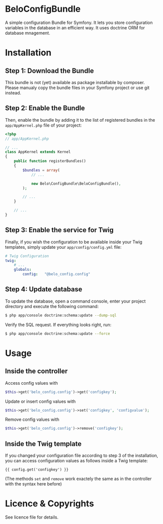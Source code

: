 # BeloConfigBundle

A simple configuration Bundle for Symfony. It lets you store configuration variables in the database in an efficient way. It uses doctrine ORM for database mnagement.

Installation
============

Step 1: Download the Bundle
---------------------------

This bundle is not (yet) available as package installable by composer. Please manualy copy the bundle files in your Symfony project or use git instead.

Step 2: Enable the Bundle
-------------------------

Then, enable the bundle by adding it to the list of registered bundles
in the `app/AppKernel.php` file of your project:

```php
<?php
// app/AppKernel.php

// ...
class AppKernel extends Kernel
{
    public function registerBundles()
    {
        $bundles = array(
            // ...

            new Belo\ConfigBundle\BeloConfigBundle(),
        );

        // ...
    }

    // ...
}
```

Step 3: Enable the service for Twig
-------------------------

Finally, if you wish the configuration to be available inside your Twig templates, simply update your `app/config/config.yml` file:

```yml
# Twig Configuration
twig:
    # ...
    globals:
        config:   "@belo_config.config"
```

Step 4: Update database
-------------------------

To update the database, open a command console, enter your project directory and execute the
following command:
```bash
$ php app/console doctrine:schema:update --dump-sql
```
Verify the SQL request. If everything looks right, run:
```bash
$ php app/console doctrine:schema:update --force
```


Usage
============

Inside the controller
-------------------------

Access config values with 
```php
$this->get('belo_config.config')->get('configkey');
```
Update or insert config values with
```php
$this->get('belo_config.config')->set('configkey', 'configvalue');
```
Remove config values with
```php
$this->get('belo_config.config')->remove('configkey');
```

Inside the Twig template
-------------------------

If you changed your configuration file according to step 3 of the installation, you can access configuration values as follows inside a Twig template:
```twig
{{ config.get('configkey') }}
```
(The methods ```set``` and ```remove``` work exactely the same as in the controller with the syntax here before)


Licence & Copyrights
============

See licence file for details.
